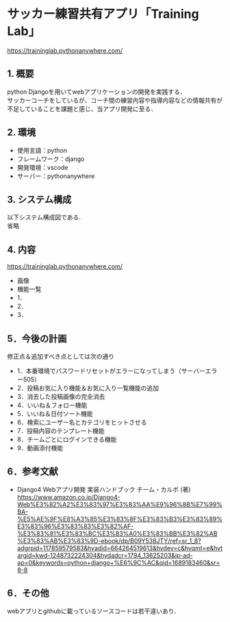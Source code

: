 # サッカー練習共有アプリ「Training Lab」
https://traininglab.pythonanywhere.com/

## 1. 概要
python Djangoを用いてwebアプリケーションの開発を実践する．  
サッカーコーチをしているが、コーチ間の練習内容や指導内容などの情報共有が不足していることを課題と感じ、当アプリ開発に至る．

## 2. 環境
- 使用言語：python
- フレームワーク：django
- 開発環境：vscode
- サーバー：pythonanywhere

## 3. システム構成
以下システム構成図である.  
省略

## 4. 内容
 https://traininglab.pythonanywhere.com/
- 画像
- 機能一覧
- 1．
- 2．
- 3．

## 5．今後の計画
修正点＆追加すべき点としては次の通り
- 1．本番環境でパスワードリセットがエラーになってしまう（サーバーエラー505）
- 2．投稿お気に入り機能＆お気に入り一覧機能の追加
- 3．消去した投稿画像の完全消去
- 4．いいね＆フォロー機能
- 5．いいね＆日付ソート機能
- 6．検索にユーザー名とカテゴリをヒットさせる
- 7．投稿内容のテンプレート機能
- 8．チームごとにログインできる機能
- 9．動画添付機能

## 6．参考文献
- Django4 Webアプリ開発 実装ハンドブック チーム・カルポ (著)  
https://www.amazon.co.jp/Django4-Web%E3%82%A2%E3%83%97%E3%83%AA%E9%96%8B%E7%99%BA-%E5%AE%9F%E8%A3%85%E3%83%8F%E3%83%B3%E3%83%89%E3%83%96%E3%83%83%E3%82%AF-%E3%83%81%E3%83%BC%E3%83%A0%E3%83%BB%E3%82%AB%E3%83%AB%E3%83%9D-ebook/dp/B09Y538JTY/ref=sr_1_8?adgrpid=117859579583&hvadid=664264519613&hvdev=c&hvqmt=e&hvtargid=kwd-1248732224304&hydadcr=1794_13625203&jp-ad-ap=0&keywords=python+django+%E6%9C%AC&qid=1689183460&sr=8-8

## 6．その他
webアプリとgithubに載っているソースコードは若干違いあり．
